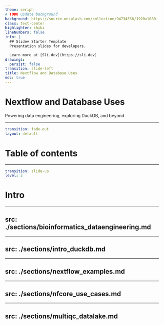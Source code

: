 ```yaml
---
theme: seriph
# TODO Update background
background: https://source.unsplash.com/collection/94734566/1920x1080
class: text-center
highlighter: shiki
lineNumbers: false
info: |
  ## Slidev Starter Template
  Presentation slides for developers.

  Learn more at [Sli.dev](https://sli.dev)
drawings:
  persist: false
transition: slide-left
title: Nextflow and Database Uses
mdc: true
---
```


# Nextflow and Database Uses

Powering data engineering, exploring DuckDB, and beyond

<!--
The last comment block of each slide will be treated as slide notes. It will be visible and editable in Presenter Mode along with the slide. [Read more in the docs](https://sli.dev/guide/syntax.html#notes)
-->

---

```yaml
transition: fade-out
layout: default
```

# Table of contents

<Toc></Toc>

---

```yaml
transition: slide-up
level: 2
```

# Intro

---

## src: ./sections/bioinformatics_dataengineering.md

---

## src: ./sections/intro_duckdb.md

---

## src: ./sections/nextflow_examples.md

---

## src: ./sections/nfcore_use_cases.md

---

## src: ./sections/multiqc_datalake.md

